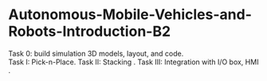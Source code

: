 # Autonomous-Mobile-Vehicles-and-Robots-Introduction-B2
Task 0: build simulation 3D models, layout, and code.  
Task  I: Pick-n-Place.
Task II: Stacking .
Task III: Integration with I/O box, HMI .
